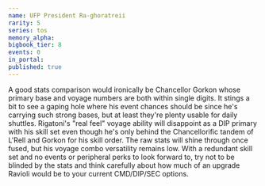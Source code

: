 ```yaml
---
name: UFP President Ra-ghoratreii
rarity: 5
series: tos
memory_alpha:
bigbook_tier: 8
events: 0
in_portal:
published: true
---
```


A good stats comparison would ironically be Chancellor Gorkon whose primary base and voyage numbers are both within single digits. It stings a bit to see a gaping hole where his event chances should be since he's carrying such strong bases, but at least they're plenty usable for daily shuttles. Rigatoni's "real feel" voyage ability will disappoint as a DIP primary with his skill set even though he's only behind the Chancellorific tandem of L'Rell and Gorkon for his skill order. The raw stats will shine through once fused, but his voyage combo versatility remains low. With a redundant skill set and no events or peripheral perks to look forward to, try not to be blinded by the stats and think carefully about how much of an upgrade Ravioli would be to your current CMD/DIP/SEC options.
